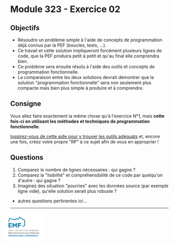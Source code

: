 # Module 323 - Exercice 02

## Objectifs

- Résoudre un problème simple à l'aide de concepts de programmation déjà connus par la PEF (boucles, tests, ...).
- Ce travail et cette solution impliqueront forcément plusieurs lignes de code, que la PEF produira petit à petit et qu'au final elle comprendra bien.
- Ce problème sera ensuite résolu à l'aide des outils et concepts de programmation fonctionnelle.
- La comparaison entre les deux solutions devrait démontrer que la solution "programmation fonctionnelle" sera non seulement plus compacte mais bien plus simple à produire et à comprendre.

## Consigne

Vous allez faire exactement la même chose qu'à l'exercice N°1, mais **cette fois-ci en utilisant les méthodes et techniques de programmation fonctionnelle**.

[Inspirez-vous de cette aide pour y trouver les outils adéquats](Javascript-Cheat-Sheet/Javascript-Cheat-Sheet.md) et, encore une fois, créez votre propre "RP" à ce sujet afin de vous en approprier !

## Questions

1. Comparez le nombre de lignes nécessaires : qui gagne ?
2. Comparez la "lisibilité" et compréhensibilité de ce code par quelqu'un d'autre : qui gagne ?
3. Imaginez des situation "pourries" avec les données source (par exemple ligne vide), qu'elle solution serait plus robuste ?

- autres questions pertinentes ici...

---

<img src="res/EMF_logo_RVB_Info_long.png" width="25%" style="margin-left:-20px;">
